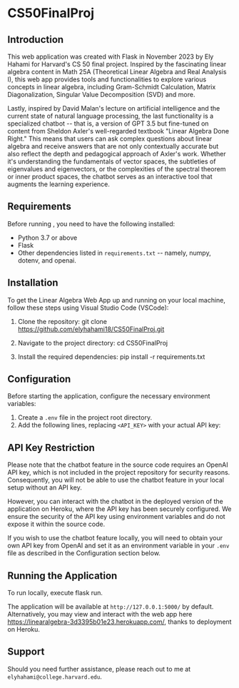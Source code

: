 # CS50FinalProj
## Introduction
This web application was created with Flask in November 2023 by Ely Hahami for Harvard's CS 50 final project. Inspired by the fascinating linear algebra content in Math 25A (Theoretical Linear Algebra and Real Analysis I), this web app provides tools and functionalities to explore various concepts in linear algebra, including Gram-Schmidt Calculation, Matrix Diagonalization, Singular Value Decomposition (SVD) and more.

Lastly, inspired by David Malan's lecture on artificial intelligence and the current state of natural language processing, the last functionality is a specialized chatbot -- that is, a version of GPT 3.5 but fine-tuned on content from Sheldon Axler's well-regarded textbook "Linear Algebra Done Right." This means that users can ask complex questions about linear algebra and receive answers that are not only contextually accurate but also reflect the depth and pedagogical approach of Axler's work. Whether it's understanding the fundamentals of vector spaces, the subtleties of eigenvalues and eigenvectors, or the complexities of the spectral theorem or inner product spaces, the chatbot serves as an interactive tool that augments the learning experience.

## Requirements
Before running <the Linear Algebra Web App>, you need to have the following installed:
- Python 3.7 or above
- Flask
- Other dependencies listed in `requirements.txt` -- namely, numpy, dotenv, and openai. 

## Installation
To get the Linear Algebra Web App up and running on your local machine, follow these steps using Visual Studio Code (VSCode):

1. Clone the repository: git clone <https://github.com/elyhahami18/CS50FinalProj.git>

2. Navigate to the project directory: cd CS50FinalProj

3. Install the required dependencies: pip install -r requirements.txt


## Configuration
Before starting the application, configure the necessary environment variables:

1. Create a `.env` file in the project root directory.
2. Add the following lines, replacing `<API_KEY>` with your actual API key:

## API Key Restriction
Please note that the chatbot feature in the source code requires an OpenAI API key, which is not included in the project repository for security reasons. Consequently, you will not be able to use the chatbot feature in your local setup without an API key.

However, you can interact with the chatbot in the deployed version of the application on Heroku, where the API key has been securely configured. We ensure the security of the API key using environment variables and do not expose it within the source code.

If you wish to use the chatbot feature locally, you will need to obtain your own API key from OpenAI and set it as an environment variable in your `.env` file as described in the Configuration section below.

## Running the Application
To run <the Linear Algebra Web App> locally, execute flask run. 

The application will be available at `http://127.0.0.1:5000/` by default.
Alternatively, you may view and interact with the web app here <https://linearalgebra-3d3395b01e23.herokuapp.com/>, thanks to deployment on Heroku. 

## Support
Should you need further assistance, please reach out to me at `elyhahami@college.harvard.edu`.


